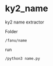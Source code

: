 # ky2_name
ky2 name extractor

Folder 
<pre><code>/fanu/name</code></pre>

run
<pre><code>/python3 name.py</code></pre>
